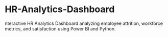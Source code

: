 # HR-Analytics-Dashboard
nteractive HR Analytics Dashboard analyzing employee attrition, workforce metrics, and satisfaction using Power BI and Python.
